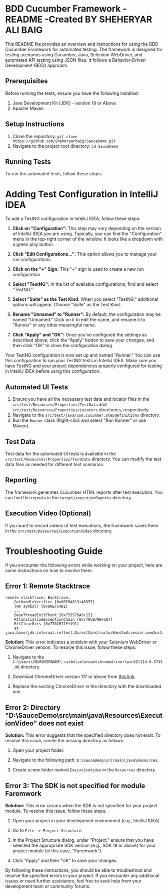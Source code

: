 # BDD Cucumber Framework - README -Created  BY SHEHERYAR ALI BAIG

This README file provides an overview and instructions for using the BDD Cucumber Framework for automated testing. The framework is designed for testing scenarios using Cucumber, Java, Selenium WebDriver, and automated API testing using JSON files. It follows a Behavior-Driven Development (BDD) approach.

## Prerequisites

Before running the tests, ensure you have the following installed:

1. Java Development Kit (JDK) - version 18 or Above
2. Apache Maven

## Setup Instructions

1. Clone the repository: `git clone https://github.com/Sheheryarbaig/SauceDemo.git`
2. Navigate to the project root directory: `cd SauceDemo`

## Running Tests

To run the automated tests, follow these steps:
# Adding Test Configuration in IntelliJ IDEA

To add a TestNG configuration in IntelliJ IDEA, follow these steps:

1. **Click on "Configuration":** This step may vary depending on the version of IntelliJ IDEA you are using. Typically, you can find the "Configuration" menu in the top-right corner of the window. It looks like a dropdown with a green play button.

2. **Click "Edit Configurations...":** This option allows you to manage your run configurations.

3. **Click on the "+" Sign:** This "+" sign is used to create a new run configuration.

4. **Select "TestNG":** In the list of available configurations, find and select "TestNG."

5. **Select "Suite" as the Test Kind:** When you select "TestNG," additional options will appear. Choose "Suite" as the Test Kind.

6. **Rename "Unnamed" to "Runner":** By default, the configuration may be named "Unnamed." Click on it to edit the name, and rename it to "Runner" or any other meaningful name.

7. **Click "Apply" and "OK":** Once you've configured the settings as described above, click the "Apply" button to save your changes, and then click "OK" to close the configuration dialog.

Your TestNG configuration is now set up and named "Runner." You can use this configuration to run your TestNG tests in IntelliJ IDEA. Make sure you have TestNG and your project dependencies properly configured for testing in IntelliJ IDEA before using this configuration.

## Automated UI Tests

1. Ensure you have all the necessary test data and locator files in the `src/test/Resources/Properties/TestData` and `src/test/Resources/Properties/Locators` directories, respectively.
2. Navigate to the `src/test/java/com.cucumber.stepdefinitions` directory.
3. Run the `Runner` class (Right-click and select "Run Runner" or use Maven).


## Test Data

Test data for the automated UI tests is available in the `src/test/Resources/Properties/TestData` directory. You can modify the test data files as needed for different test scenarios.

## Reporting

The framework generates Cucumber HTML reports after test execution. You can find the reports in the `target/executionReports` directory.

## Execution Video (Optional)

If you want to record videos of test executions, the framework saves them in the `src/test/Resources/ExecutionVideo` directory.


# Troubleshooting Guide

If you encounter the following errors while working on your project, here are some instructions on how to resolve them:

## Error 1: Remote Stacktrace

```
remote stacktrace: Backtrace:
	GetHandleVerifier [0x00F6A813+48355]
	(No symbol) [0x00EFC4B1]
	...
	BaseThreadInitThunk [0x75557BA9+25]
	RtlInitializeExceptionChain [0x770CB79B+107]
	RtlClearBits [0x770CB71F+191]
	at java.base/jdk.internal.reflect.DirectConstructorHandleAccessor.newInstance(DirectConstructorHandleAccessor.java:67)
```

**Solution:** This error indicates a problem with your Selenium WebDriver or ChromeDriver version. To resolve this issue, follow these steps:

1. Navigate to the `C:\Users\YOURUSERNAME\.cache\selenium\chromedriver\win32\114.0.5735.90` directory.

2. Download ChromeDriver version 117 or above from [this link](https://edgedl.me.gvt1.com/edgedl/chrome/chrome-for-testing/117.0.5938.92/win64/chrome-win64.zip).

3. Replace the existing ChromeDriver in the directory with the downloaded one.

## Error 2: Directory "D:\SauceDemo\src\main\java\Resources\ExecutionVideo" does not exist

**Solution:** This error suggests that the specified directory does not exist. To resolve this issue, create the missing directory as follows:

1. Open your project folder.

2. Navigate to the following path: `D:\SauceDemo\src\main\java\Resources`.

3. Create a new folder named `ExecutionVideo` in the `Resources` directory.

## Error 3: The SDK is not specified for module Faremwork

**Solution:** This error occurs when the SDK is not specified for your project module. To resolve this issue, follow these steps:

1. Open your project in your development environment (e.g., IntelliJ IDEA).

2. Go to `File -> Project Structure`.

3. In the Project Structure dialog, under "Project," ensure that you have selected the appropriate SDK version (e.g., SDK 18 or above) for your project module (in this case, "Faremwork").

4. Click "Apply" and then "OK" to save your changes.

By following these instructions, you should be able to troubleshoot and resolve the specified errors in your project. If you encounter any additional issues or need further assistance, feel free to seek help from your development team or community forums.


